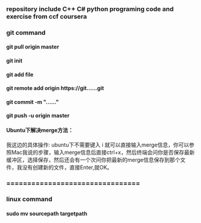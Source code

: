 ### repository include C++ C# python programing code and exercise from ccf coursera

### git command 
#### git pull origin master
#### git init
#### git add file
#### git remote add origin https://git......git
#### git commit -m "......"
#### git push -u origin master
#### Ubuntu下解决merge方法：
我这边的具体操作: ubuntu下不需要键入 i 就可以直接输入merge信息，你可以参照Mac我说的步骤，输入merge信息后直接ctrl+x，然后终端会问你是否保存最新缓冲区，选择保存，然后还会有一个次问你把最新的merge信息保存到那个文件，我没有创建新的文件，直接Enter,就OK。

### ================================
### **linux command**
#### sudo mv sourcepath targetpath
